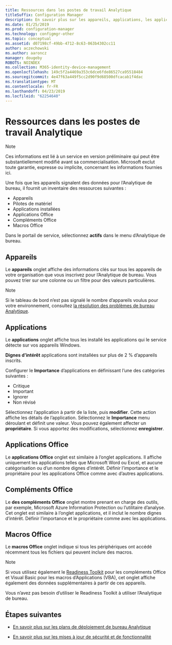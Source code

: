 ```yaml
---
title: Ressources dans les postes de travail Analytique
titleSuffix: Configuration Manager
description: En savoir plus sur les appareils, applications, les applications Office, des compléments Office et les macros Office dans Analytique de bureau.
ms.date: 01/25/2019
ms.prod: configuration-manager
ms.technology: configmgr-other
ms.topic: conceptual
ms.assetid: d07198cf-49bb-4712-8c63-063b4302cc11
author: aczechowski
ms.author: aaroncz
manager: dougeby
ROBOTS: NOINDEX
ms.collection: M365-identity-device-management
ms.openlocfilehash: 149c5f2a4469a353c6dce6fde86527ca95518484
ms.sourcegitcommit: 4e47f63a449f5cc2d90f9d68500dfcacab1f4dac
ms.translationtype: MT
ms.contentlocale: fr-FR
ms.lasthandoff: 04/23/2019
ms.locfileid: "62254640"
---
```

# <a name="assets-in-desktop-analytics"></a>Ressources dans les postes de travail Analytique 

> [!Note]  
> Ces informations est lié à un service en version préliminaire qui peut être substantiellement modifié avant sa commercialisation. Microsoft exclut toute garantie, expresse ou implicite, concernant les informations fournies ici.  

Une fois que les appareils signalent des données pour l’Analytique de bureau, il fournit un inventaire des ressources suivantes :
- Appareils  
- Pilotes de matériel  
- Applications installées  
- Applications Office  
- Compléments Office  
- Macros Office  

Dans le portail de service, sélectionnez **actifs** dans le menu d’Analytique de bureau.


## <a name="devices"></a>Appareils

Le **appareils** onglet affiche des informations clés sur tous les appareils de votre organisation que vous inscrivez pour l’Analytique de bureau. Vous pouvez trier sur une colonne ou un filtre pour des valeurs particulières.

> [!NOTE]  
> Si le tableau de bord n’est pas signalé le nombre d’appareils voulus pour votre environnement, consultez [la résolution des problèmes de bureau Analytique](/sccm/desktop-analytics/troubleshooting).  



## <a name="apps"></a>Applications

Le **applications** onglet affiche tous les installé les applications qui le service détecte sur vos appareils Windows.

**Dignes d’intérêt** applications sont installées sur plus de 2 % d’appareils inscrits. <!--You can change the threshold of "noteworthy" by {doing something}.--> 

Configurer le **Importance** d’applications en définissant l’une des catégories suivantes :

- Critique
- Important
- Ignorer
- Non révisé

Sélectionnez l’application à partir de la liste, puis **modifier**. Cette action affiche les détails de l’application. Sélectionnez le **Importance** menu déroulant et définit une valeur. Vous pouvez également affecter un **propriétaire**. Si vous apportez des modifications, sélectionnez **enregistrer**. 


## <a name="office-apps"></a>Applications Office

Le **applications Office** onglet est similaire à l’onglet applications. Il affiche uniquement les applications telles que Microsoft Word ou Excel, et aucune catégorisation ou d’un nombre dignes d’intérêt. Définir l’importance et le propriétaire pour les applications Office comme avec d’autres applications.


## <a name="office-add-ins"></a>Compléments Office

Le **des compléments Office** onglet montre prenant en charge des outils, par exemple, Microsoft Azure Information Protection ou l’utilitaire d’analyse. Cet onglet est similaire à l’onglet applications, et il inclut le nombre dignes d’intérêt. Définir l’importance et le propriétaire comme avec les applications. 


## <a name="office-macros"></a>Macros Office

Le **macros Office** onglet indique si tous les périphériques ont accédé récemment tous les fichiers qui peuvent inclure des macros. 

<!-- (For a detailed list of these file types, see [File formats supported in the 2007 Office system (corrected)](https://blogs.technet.microsoft.com/office_resource_kit/2009/04/04/file-formats-supported-in-the-2007-office-system-corrected/) at the Office IT Pro blog.)
 -->

> [!NOTE]  
> Si vous utilisez également le [Readiness Toolkit](https://aka.ms/readinesstoolkit) pour les compléments Office et Visual Basic pour les macros d’Applications (VBA), cet onglet affiche également des données supplémentaires à partir de ces appareils. 
> 
> Vous n’avez pas besoin d’utiliser le Readiness Toolkit à utiliser l’Analytique de bureau.  



## <a name="next-steps"></a>Étapes suivantes

- [En savoir plus sur les plans de déploiement de bureau Analytique](/sccm/desktop-analytics/about-deployment-plans)  

- [En savoir plus sur les mises à jour de sécurité et de fonctionnalité](/sccm/desktop-analytics/about-updates)  

